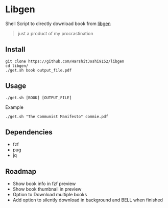 
# Libgen

Shell Script to directly download book from [libgen](https://libgen.is/)

> just a product of my procrastination

## Install

```console
git clone https://github.com/HarshitJoshi9152/libgen
cd libgen/
./get.sh book output_file.pdf
```

## Usage

`./get.sh [BOOK] [OUTPUT_FILE]`

Example

`./get.sh "The Communist Manifesto" commie.pdf`

## Dependencies

- fzf
- pug
- jq

## Roadmap

- Show book info in fzf preview
- Show book thumbnail in preview
- Option to Download multiple books
- Add option to silently download in background and BELL when finished